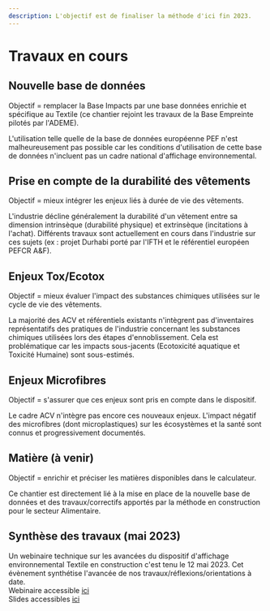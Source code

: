 ```yaml
---
description: L'objectif est de finaliser la méthode d'ici fin 2023.
---
```


# Travaux en cours

## Nouvelle base de données

Objectif = remplacer la Base Impacts par une base données enrichie et spécifique au Textile (ce chantier rejoint les travaux de la Base Empreinte pilotés par l'ADEME).

L'utilisation telle quelle de la base de données européenne PEF n'est malheureusement pas possible car les conditions d'utilisation de cette base de données n'incluent pas un cadre national d'affichage environnemental.&#x20;

## Prise en compte de la durabilité des vêtements

Objectif = mieux intégrer les enjeux liés à durée de vie des vêtements.

L'industrie décline généralement la durabilité d'un vêtement entre sa dimension intrinsèque (durabilité physique) et extrinsèque (incitations à l'achat). Différents travaux sont actuellement en cours dans l'industrie sur ces sujets (ex : projet Durhabi porté par l'IFTH et le référentiel européen PEFCR A\&F).

## Enjeux Tox/Ecotox

Objectif = mieux évaluer l'impact des substances chimiques utilisées sur le cycle de vie des vêtements.&#x20;

La majorité des ACV et référentiels existants n'intègrent pas d'inventaires représentatifs des pratiques de l'industrie concernant les substances chimiques utilisées lors des étapes d'ennoblissement. Cela est problématique car les impacts sous-jacents (Ecotoxicité aquatique et Toxicité Humaine) sont sous-estimés. &#x20;

## Enjeux Microfibres

Objectif = s'assurer que ces enjeux sont pris en compte dans le dispositif.

Le cadre ACV n'intègre pas encore ces nouveaux enjeux. L'impact négatif des microfibres (dont microplastiques) sur les écosystèmes et la santé sont connus et progressivement documentés.&#x20;

## Matière (à venir)

Objectif = enrichir et préciser les matières disponibles dans le calculateur.

Ce chantier est directement lié à la mise en place de la nouvelle base de données et des travaux/correctifs apportés par la méthode en construction pour le secteur Alimentaire.

## Synthèse des travaux (mai 2023)&#x20;

Un webinaire technique sur les avancées du dispositif d'affichage environnemental Textile en construction c'est tenu le 12 mai 2023. Cet évènement synthétise l'avancée de nos travaux/réflexions/orientations à date.\
Webinaire accessible [ici](https://ademecloud-my.sharepoint.com/personal/fabien\_fougeroux\_ademe\_fr/\_layouts/15/stream.aspx?id=%2Fpersonal%2Ffabien%5Ffougeroux%5Fademe%5Ffr%2FDocuments%2FPartage%2FAffichage%20Environnemental%20Textile%2Emp4\&ga=1)\
Slides accessibles [ici](https://docs.google.com/presentation/d/1xhv6oYeVitYJT9dsPYXUtv1xjIW7MVR\_Fe8eaE1e8FU/edit?usp=sharing)



